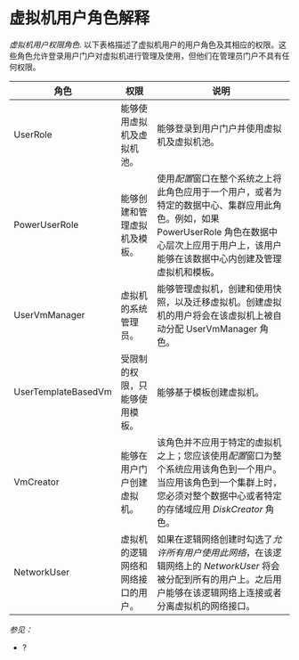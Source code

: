 # 虚拟机用户角色解释

*虚拟机用户权限角色*.
以下表格描述了虚拟机用户的用户角色及其相应的权限。这些角色允许登录用户门户对虚拟机进行管理及使用，但他们在管理员门户不具有任何权限。

|角色|权限|说明|
|----|----|----|
|UserRole|能够使用虚拟机及虚拟机池。|能够登录到用户门户并使用虚拟机及虚拟机池。|
|PowerUserRole|能够创建和管理虚拟机及模板。|使用*配置*窗口在整个系统之上将此角色应用于一个用户，或者为特定的数据中心、集群应用此角色。例如，如果 PowerUserRole 角色在数据中心层次上应用于用户上，该用户能够在该数据中心内创建及管理虚拟机和模板。|
|UserVmManager|虚拟机的系统管理员。|能够管理虚拟机，创建和使用快照，以及迁移虚拟机。创建虚拟机的用户将会在该虚拟机上被自动分配 UserVmManager 角色。|
|UserTemplateBasedVm|受限制的权限，只能够使用模板。|能够基于模板创建虚拟机。|
|VmCreator|能够在用户门户创建虚拟机。|该角色并不应用于特定的虚拟机之上；您应该使用*配置*窗口为整个系统应用该角色到一个用户。当应用该角色到一个集群上时，您必须对整个数据中心或者特定的存储域应用 *DiskCreator* 角色。|
|NetworkUser|虚拟机的逻辑网络和网络接口的用户。|如果在逻辑网络创建时勾选了*允许所有用户使用此网络*，在该逻辑网络上的 *NetworkUser* 将会被分配到所有的用户上。之后用户能够在该逻辑网络上连接或者分离虚拟机的网络接口。|

*参见：*

-   ?
